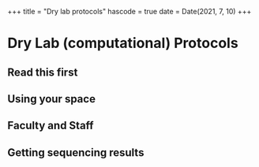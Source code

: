 +++
title = "Dry lab protocols"
hascode = true
date = Date(2021, 7, 10)
+++

# Dry Lab (computational) Protocols

## Read this first

## Using your space

## Faculty and Staff

## Getting sequencing results

